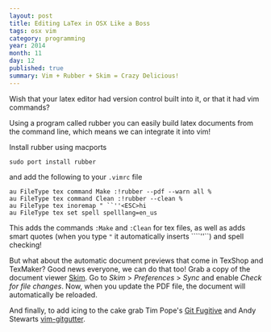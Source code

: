 ```yaml
---
layout: post
title: Editing LaTex in OSX Like a Boss
tags: osx vim
category: programming
year: 2014
month: 11
day: 12
published: true
summary: Vim + Rubber + Skim = Crazy Delicious!
---
```



Wish that your latex editor had version control built into it, or that it had vim commands?

Using a program called rubber you can easily build latex documents from the command line, which means we can integrate it into vim!

Install rubber using macports

```
sudo port install rubber
```

and add the following to your `.vimrc` file

```vim
au FileType tex command Make :!rubber --pdf --warn all %
au FileType tex command Clean :!rubber --clean %
au FileType tex inoremap " ``''<ESC>hi
au FileType tex set spell spelllang=en_us
```

This adds the commands ``:Make`` and ``:Clean`` for tex files, as well as adds smart quotes (when you type ``"`` it automatically inserts ````''``) and spell checking!

But what about the automatic document previews that come in TexShop and TexMaker? 
Good news everyone, we can do that too! Grab a copy of the document viewer [Skim](http://skim-app.sourceforge.net/). 
Go to _Skim_ > _Preferences_ > _Sync_  and enable _Check for file changes_. 
Now, when you update the PDF file, the document will automatically be reloaded.

And finally, to add icing to the cake grab Tim Pope's [Git Fugitive](https://github.com/tpope/vim-fugitive) and Andy Stewarts [vim-gitgutter](https://github.com/airblade/vim-gitgutter).
